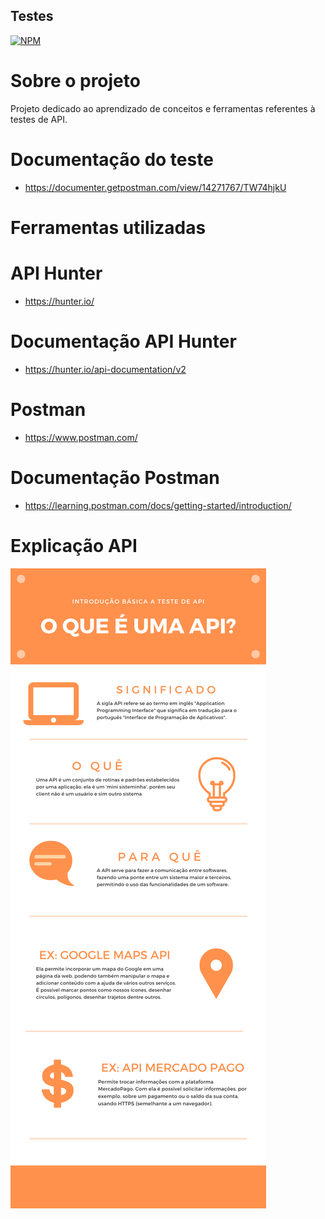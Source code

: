 ## Testes


[![NPM](https://img.shields.io/npm/l/react)](https://github.com/giselepassuti/testes_api/blob/main/LICENSE) 

# Sobre o projeto

Projeto dedicado ao aprendizado de conceitos e ferramentas referentes à testes de API.

# Documentação do teste
- https://documenter.getpostman.com/view/14271767/TW74hjkU 


# Ferramentas utilizadas
# API Hunter
- https://hunter.io/
# Documentação API Hunter
- https://hunter.io/api-documentation/v2
# Postman
- https://www.postman.com/
# Documentação Postman
- https://learning.postman.com/docs/getting-started/introduction/
# Explicação API
![](images/apiexplicacao.png)

